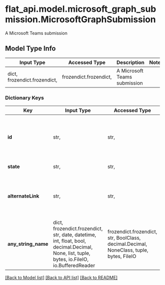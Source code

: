 # flat_api.model.microsoft_graph_submission.MicrosoftGraphSubmission

A Microsoft Teams submission

## Model Type Info
Input Type | Accessed Type | Description | Notes
------------ | ------------- | ------------- | -------------
dict, frozendict.frozendict,  | frozendict.frozendict,  | A Microsoft Teams submission | 

### Dictionary Keys
Key | Input Type | Accessed Type | Description | Notes
------------ | ------------- | ------------- | ------------- | -------------
**id** | str,  | str,  | Identifier of the submission assigned by Microsoft Teams | [optional] 
**state** | str,  | str,  | State of the submission | [optional] 
**alternateLink** | str,  | str,  | Absolute link to this submission in the Microsoft Teams web UI | [optional] 
**any_string_name** | dict, frozendict.frozendict, str, date, datetime, int, float, bool, decimal.Decimal, None, list, tuple, bytes, io.FileIO, io.BufferedReader | frozendict.frozendict, str, BoolClass, decimal.Decimal, NoneClass, tuple, bytes, FileIO | any string name can be used but the value must be the correct type | [optional]

[[Back to Model list]](../../README.md#documentation-for-models) [[Back to API list]](../../README.md#documentation-for-api-endpoints) [[Back to README]](../../README.md)

